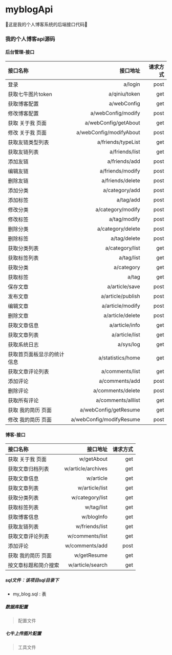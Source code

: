 # myblogApi
💯这是我的个人博客系统的后端接口代码🐔

### 我的个人博客api源码

#### 后台管理-接口
|接口名称|接口地址|请求方式|
| :- | -: | -: |
| 登录 | a/login | post |
| 获取七牛图片token | a/qiniu/token | get |
| 获取博客配置 | a/webConfig | get |
| 修改博客配置 | a/webConfig/modify | post |
| 获取 关于我 页面 | a/webConfig/getAbout | get |
| 修改 关于我 页面 | a/webConfig/modifyAbout | post |
| 获取友链类型列表 | a/friends/typeList | get |
| 获取友链列表 | a/friends/list | get |
| 添加友链 | a/friends/add | post |
| 编辑友链 | a/friends/modify | post |
| 删除友链 | a/friends/delete | post |
| 添加分类 | a/category/add | post |
| 添加标签 | a/tag/add | post |
| 修改分类 | a/category/modify | post |
| 修改标签 | a/tag/modify | post |
| 删除分类 | a/category/delete | post |
| 删除标签 | a/tag/delete | post |
| 获取分类列表 | a/category/list | get |
| 获取标签列表 | a/tag/list | get |
| 获取分类 | a/category | get |
| 获取标签 | a/tag | get |
| 保存文章 | a/article/save | post |
| 发布文章 | a/article/publish | post |
| 编辑文章 | a/article/modify | post |
| 删除文章 | a/article/delete | post |
| 获取文章信息 | a/article/info | get |
| 获取文章列表 | a/article/list | get |
| 获取系统日志 | a/sys/log | get |
| 获取首页面板显示的统计信息 | a/statistics/home | get |
| 获取文章评论列表 | a/comments/list | get |
| 添加评论 | a/comments/add | post |
| 删除评论 | a/comments/delete | post |
| 获取所有评论 | a/comments/alllist | get |
| 获取 我的简历 页面 | a/webConfig/getResume | get |
| 修改 我的简历 页面 | a/webConfig/modifyResume | post |
#### 博客-接口
|接口名称|接口地址|请求方式|
| :- | -: | -: |
| 获取 关于我 页面 | w/getAbout | get |
| 获取文章归档列表 | w/article/archives | get |
| 获取文章信息 | w/article | get |
| 获取文章列表 | w/article/list | get |
| 获取分类列表 | w/category/list | get |
| 获取标签列表 | w/tag/list | get |
| 获取博客信息 | w/blogInfo | get |
| 获取友链列表 | w/friends/list | get |
| 获取文章评论列表 | w/comments/list | get |
| 添加评论 | w/comments/add | post |
| 获取 我的简历 页面 | w/getResume | get |
| 按文章标题和简介搜索 | w/article/search | get |

##### sql文件：该项目sql目录下
* my_blog.sql : 表
##### 数据库配置
> 配置文件
##### 七牛上传图片配置
> 工具文件
